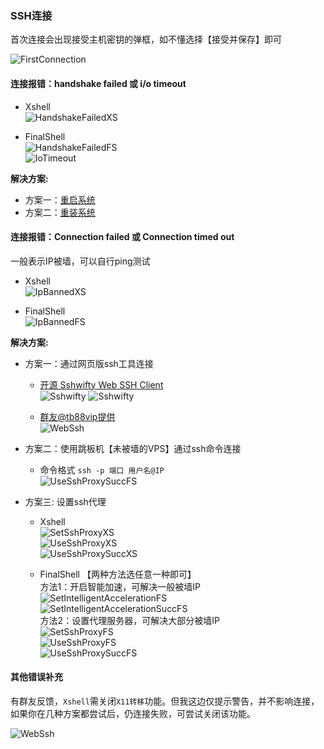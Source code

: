 ### SSH连接

首次连接会出现接受主机密钥的弹框，如不懂选择【接受并保存】即可  

![FirstConnection](_media/images/ssh/first_connection_xs.png)

#### 连接报错：handshake failed 或 i/o timeout

* Xshell  
![HandshakeFailedXS](_media/images/ssh/handshake_failed_xs.png)

* FinalShell  
![HandshakeFailedFS](_media/images/ssh/handshake_failed_fs.png)  
![IoTimeout](_media/images/ssh/io_timeout.png)

**解决方案:**  

* 方案一：[重启系统](basic.md#重启)
* 方案二：[重装系统](basic.md#重装系统)  

#### 连接报错：Connection failed 或 Connection timed out

一般表示IP被墙，可以自行ping测试  

- Xshell  
![IpBannedXS](_media/images/ssh/ip_banned_xs.png)

- FinalShell  
![IpBannedFS](_media/images/ssh/ip_banned_fs.png)

**解决方案:**  

* 方案一：通过网页版ssh工具连接
  * [开源 Sshwifty Web SSH Client](https://sshwifty-demo.nirui.org)  
  ![Sshwifty](_media/images/ssh/sshwifty1.png)
  ![Sshwifty](_media/images/ssh/sshwifty2.png)  
  
  * [群友@tb88vip提供](https://ssh.kjqg.gay)  
  ![WebSsh](_media/images/ssh/webssh.png)

* 方案二：使用跳板机【未被墙的VPS】通过ssh命令连接
    *  命令格式 ```ssh -p 端口 用户名@IP```  
    ![UseSshProxySuccFS](_media/images/ssh/useSshConnect.png)  
    
* 方案三: 设置ssh代理
    * Xshell  
    ![SetSshProxyXS](_media/images/ssh/set_ssh_proxy_xs.png)  
    ![UseSshProxyXS](_media/images/ssh/use_ssh_proxy_xs.png)  
    ![UseSshProxySuccXS](_media/images/ssh/use_ssh_proxy_succ_xs.png)  

    * FinalShell 【两种方法选任意一种即可】  
    方法1：开启智能加速，可解决一般被墙IP  
    ![SetIntelligentAccelerationFS](_media/images/ssh/set_intelligent_acceleration_fs.png)  
    ![SetIntelligentAccelerationSuccFS](_media/images/ssh/set_intelligent_acceleration_succ_fs.png.png)  
    方法2：设置代理服务器，可解决大部分被墙IP  
    ![SetSshProxyFS](_media/images/ssh/set_ssh_proxy_fs.png)  
    ![UseSshProxyFS](_media/images/ssh/use_ssh_proxy_fs.png)  
    ![UseSshProxySuccFS](_media/images/ssh/use_ssh_proxy_succ_fs.png)  

#### 其他错误补充

有群友反馈，`Xshell`需关闭`X11转移`功能。但我这边仅提示警告，并不影响连接，如果你在几种方案都尝试后，仍连接失败，可尝试关闭该功能。

 ![WebSsh](_media/images/ssh/rejected_x11.png)

